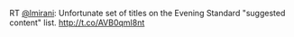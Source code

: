 RT <a href="http://twitter.com/lmirani">@lmirani</a>: Unfortunate set of titles on the Evening Standard "suggested content" list. <a href="http://t.co/AVB0qmI8nt">http://t.co/AVB0qmI8nt</a>